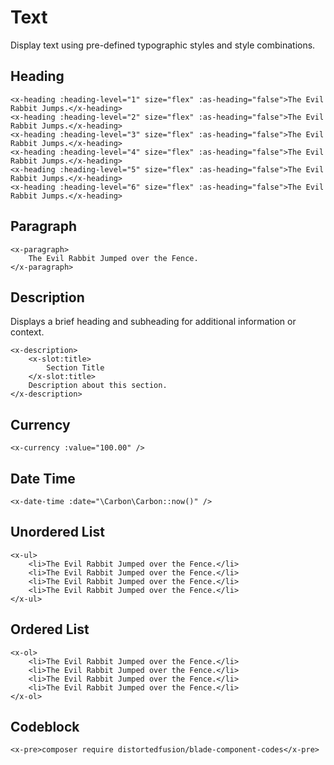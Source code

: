 # Text

Display text using pre-defined typographic styles and style combinations.

## Heading

```blade-component-code
<x-heading :heading-level="1" size="flex" :as-heading="false">The Evil Rabbit Jumps.</x-heading>
<x-heading :heading-level="2" size="flex" :as-heading="false">The Evil Rabbit Jumps.</x-heading>
<x-heading :heading-level="3" size="flex" :as-heading="false">The Evil Rabbit Jumps.</x-heading>
<x-heading :heading-level="4" size="flex" :as-heading="false">The Evil Rabbit Jumps.</x-heading>
<x-heading :heading-level="5" size="flex" :as-heading="false">The Evil Rabbit Jumps.</x-heading>
<x-heading :heading-level="6" size="flex" :as-heading="false">The Evil Rabbit Jumps.</x-heading>
```

## Paragraph

```blade-component-code
<x-paragraph>
    The Evil Rabbit Jumped over the Fence.
</x-paragraph>
```

## Description

Displays a brief heading and subheading for additional information or context.

```blade-component-code
<x-description>
    <x-slot:title>
        Section Title
    </x-slot:title>
    Description about this section.
</x-description>
```

## Currency

```blade-component-code
<x-currency :value="100.00" />
```

## Date Time

```blade-component-code
<x-date-time :date="\Carbon\Carbon::now()" />
```

## Unordered List

```blade-component-code
<x-ul>
    <li>The Evil Rabbit Jumped over the Fence.</li>
    <li>The Evil Rabbit Jumped over the Fence.</li>
    <li>The Evil Rabbit Jumped over the Fence.</li>
    <li>The Evil Rabbit Jumped over the Fence.</li>
</x-ul>
```

## Ordered List

```blade-component-code
<x-ol>
    <li>The Evil Rabbit Jumped over the Fence.</li>
    <li>The Evil Rabbit Jumped over the Fence.</li>
    <li>The Evil Rabbit Jumped over the Fence.</li>
    <li>The Evil Rabbit Jumped over the Fence.</li>
</x-ol>
```

## Codeblock

```blade-component-code
<x-pre>composer require distortedfusion/blade-component-codes</x-pre>
```
